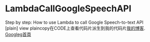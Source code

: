 # LambdaCallGoogleSpeechAPI
Step by step: How to use Lambda to call Google Speech-to-text API<br> 
[plain] view plaincopy在CODE上查看代码片派生到我的代码片[我的博客](http://blog.csdn.net/guodongxiaren).<br> [Googleg首頁](http://google.com)
